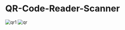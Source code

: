 # QR-Code-Reader-Scanner

![qr1](https://user-images.githubusercontent.com/72481672/222188773-ea0ecd27-29ac-4c98-a02d-ce691191aa98.PNG)
![qr](https://user-images.githubusercontent.com/72481672/222188791-c4324f5a-6d7d-47b9-b38b-7d9e6a10de12.PNG)
